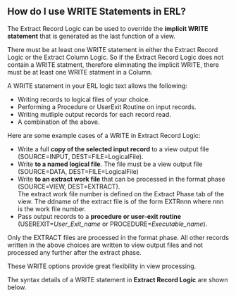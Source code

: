 ## How do I use WRITE Statements in ERL?

The Extract Record Logic can be used to override the **implicit WRITE statement** that is generated as the last function of a view.

There must be at least one WRITE statement in either the Extract Record Logic or the Extract Column Logic. So if the Extract Record Logic does not contain a WRITE statment, therefore eliminating the implicit WRITE, there must be at least one WRITE statment in a Column.

A WRITE statement in your ERL logic text allows the following:

-   Writing records to logical files of your choice.
-   Performing a Procedure or UserExit Routine on input records.
-   Writing mutliple output records for each record read.
-   A combination of the above.

Here are some example cases of a WRITE in Extract Record Logic:

-  Write a full **copy of the selected input record** to a view output file  
\(SOURCE=INPUT, DEST=FILE=LogicalFile\).
-  Write **to a named logical file**. The file must be a view output file  
\(SOURCE=DATA, DEST=FILE=LogicalFile\)
-  Write **to an extract work file** that can be processed in the format phase  
\(SOURCE=VIEW, DEST=EXTRACT\).  
The extract work file number is defined on the Extract Phase tab of the view. The ddname of the extract file is of the form EXTRnnn where nnn is the work file number.
-  Pass output records to a **procedure or user-exit routine**  
(USEREXIT=*User_Exit_name* or PROCEDURE=*Executable_name*).  

Only the EXTRACT files are processed in the format phase. All other records written in the above choices are written to view output files and not processed any further after the extract phase.

These WRITE options provide great flexibility in view processing.

The syntax details of a WRITE statement in **Extract Record Logic** are shown below.
